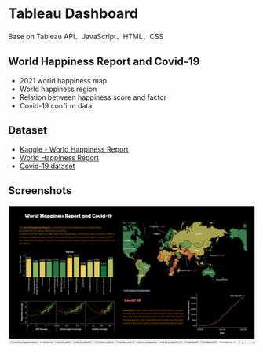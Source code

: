 # Tableau Dashboard
Base on Tableau API、JavaScript、HTML、CSS

## World Happiness Report and Covid-19
- 2021 world happiness map
- World happiness region 
- Relation between happiness score and factor
- Covid-19 confirm data
## Dataset
- [Kaggle - World Happiness Report](https://www.kaggle.com/unsdsn/world-happiness?select=2015.csv)
- [World Happiness Report](https://worldhappiness.report/)
- [Covid-19 dataset](https://ourworldindata.org/coronavirus#coronavirus-country-profiles)

## Screenshots
![Screenshots](WHR/WHR_Covid19.png)

